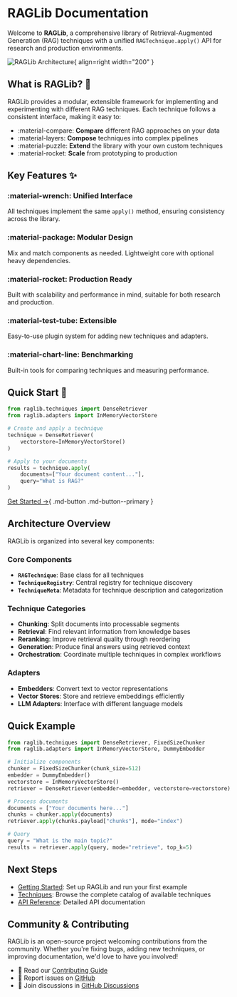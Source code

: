 # RAGLib Documentation

Welcome to **RAGLib**, a comprehensive library of Retrieval-Augmented Generation (RAG) techniques with a unified `RAGTechnique.apply()` API for research and production environments.

![RAGLib Architecture](https://via.placeholder.com/200x100/2196F3/FFFFFF?text=RAGLib){ align=right width="200" }

## What is RAGLib? 🤔

RAGLib provides a modular, extensible framework for implementing and experimenting with different RAG techniques. Each technique follows a consistent interface, making it easy to:

- :material-compare: **Compare** different RAG approaches on your data
- :material-layers: **Compose** techniques into complex pipelines
- :material-puzzle: **Extend** the library with your own custom techniques
- :material-rocket: **Scale** from prototyping to production

## Key Features ✨

### :material-wrench: Unified Interface
All techniques implement the same `apply()` method, ensuring consistency across the library.

### :material-package: Modular Design
Mix and match components as needed. Lightweight core with optional heavy dependencies.

### :material-rocket: Production Ready
Built with scalability and performance in mind, suitable for both research and production.

### :material-test-tube: Extensible
Easy-to-use plugin system for adding new techniques and adapters.

### :material-chart-line: Benchmarking
Built-in tools for comparing techniques and measuring performance.

## Quick Start 🚀

```python
from raglib.techniques import DenseRetriever
from raglib.adapters import InMemoryVectorStore

# Create and apply a technique
technique = DenseRetriever(
    vectorstore=InMemoryVectorStore()
)

# Apply to your documents
results = technique.apply(
    documents=["Your document content..."],
    query="What is RAG?"
)
```

[Get Started →](getting_started.md){ .md-button .md-button--primary }

## Architecture Overview

RAGLib is organized into several key components:

### Core Components

- **`RAGTechnique`**: Base class for all techniques
- **`TechniqueRegistry`**: Central registry for technique discovery
- **`TechniqueMeta`**: Metadata for technique description and categorization

### Technique Categories

- **Chunking**: Split documents into processable segments
- **Retrieval**: Find relevant information from knowledge bases
- **Reranking**: Improve retrieval quality through reordering
- **Generation**: Produce final answers using retrieved context
- **Orchestration**: Coordinate multiple techniques in complex workflows

### Adapters

- **Embedders**: Convert text to vector representations
- **Vector Stores**: Store and retrieve embeddings efficiently
- **LLM Adapters**: Interface with different language models

## Quick Example

```python
from raglib.techniques import DenseRetriever, FixedSizeChunker
from raglib.adapters import InMemoryVectorStore, DummyEmbedder

# Initialize components
chunker = FixedSizeChunker(chunk_size=512)
embedder = DummyEmbedder()
vectorstore = InMemoryVectorStore()
retriever = DenseRetriever(embedder=embedder, vectorstore=vectorstore)

# Process documents
documents = ["Your documents here..."]
chunks = chunker.apply(documents)
retriever.apply(chunks.payload["chunks"], mode="index")

# Query
query = "What is the main topic?"
results = retriever.apply(query, mode="retrieve", top_k=5)
```

## Next Steps

- [Getting Started](getting_started.md): Set up RAGLib and run your first example
- [Techniques](techniques.md): Browse the complete catalog of available techniques
- [API Reference](api.md): Detailed API documentation

## Community & Contributing

RAGLib is an open-source project welcoming contributions from the community. Whether you're fixing bugs, adding new techniques, or improving documentation, we'd love to have you involved!

- 📖 Read our [Contributing Guide](https://github.com/your-org/raglib/blob/main/CONTRIBUTING.md)
- 🐛 Report issues on [GitHub](https://github.com/your-org/raglib/issues)
- 💬 Join discussions in [GitHub Discussions](https://github.com/your-org/raglib/discussions)
